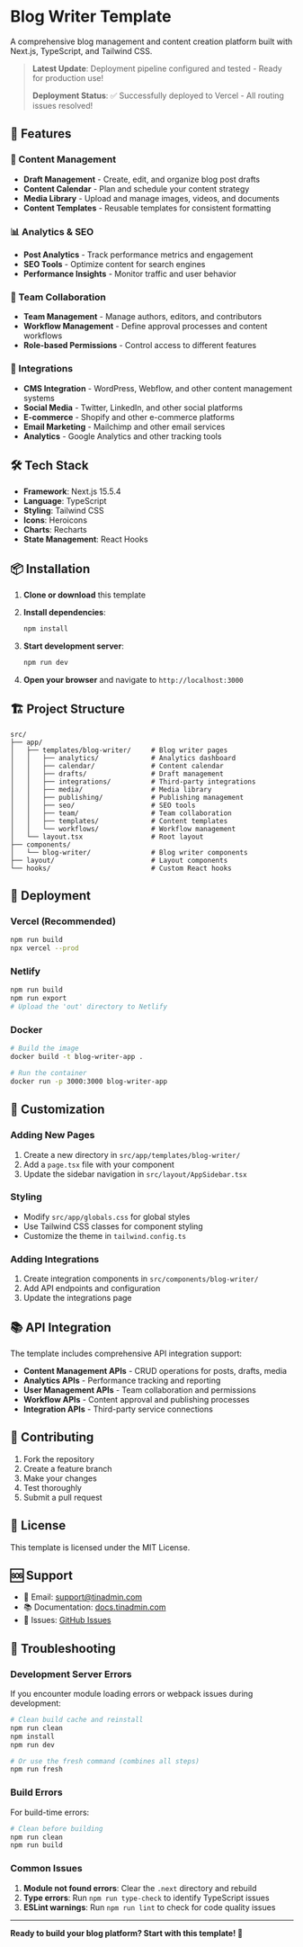# Blog Writer Template

A comprehensive blog management and content creation platform built with Next.js, TypeScript, and Tailwind CSS.

> **Latest Update**: Deployment pipeline configured and tested - Ready for production use!
> 
> **Deployment Status**: ✅ Successfully deployed to Vercel - All routing issues resolved!

## 🚀 Features

### 📝 Content Management
- **Draft Management** - Create, edit, and organize blog post drafts
- **Content Calendar** - Plan and schedule your content strategy
- **Media Library** - Upload and manage images, videos, and documents
- **Content Templates** - Reusable templates for consistent formatting

### 📊 Analytics & SEO
- **Post Analytics** - Track performance metrics and engagement
- **SEO Tools** - Optimize content for search engines
- **Performance Insights** - Monitor traffic and user behavior

### 👥 Team Collaboration
- **Team Management** - Manage authors, editors, and contributors
- **Workflow Management** - Define approval processes and content workflows
- **Role-based Permissions** - Control access to different features

### 🔗 Integrations
- **CMS Integration** - WordPress, Webflow, and other content management systems
- **Social Media** - Twitter, LinkedIn, and other social platforms
- **E-commerce** - Shopify and other e-commerce platforms
- **Email Marketing** - Mailchimp and other email services
- **Analytics** - Google Analytics and other tracking tools

## 🛠️ Tech Stack

- **Framework**: Next.js 15.5.4
- **Language**: TypeScript
- **Styling**: Tailwind CSS
- **Icons**: Heroicons
- **Charts**: Recharts
- **State Management**: React Hooks

## 📦 Installation

1. **Clone or download** this template
2. **Install dependencies**:
   ```bash
   npm install
   ```

3. **Start development server**:
   ```bash
   npm run dev
   ```

4. **Open your browser** and navigate to `http://localhost:3000`

## 🏗️ Project Structure

```
src/
├── app/
│   ├── templates/blog-writer/     # Blog writer pages
│   │   ├── analytics/             # Analytics dashboard
│   │   ├── calendar/              # Content calendar
│   │   ├── drafts/                # Draft management
│   │   ├── integrations/          # Third-party integrations
│   │   ├── media/                 # Media library
│   │   ├── publishing/            # Publishing management
│   │   ├── seo/                   # SEO tools
│   │   ├── team/                  # Team collaboration
│   │   ├── templates/             # Content templates
│   │   └── workflows/             # Workflow management
│   └── layout.tsx                 # Root layout
├── components/
│   └── blog-writer/               # Blog writer components
├── layout/                        # Layout components
└── hooks/                         # Custom React hooks
```

## 🚀 Deployment

### Vercel (Recommended)
```bash
npm run build
npx vercel --prod
```

### Netlify
```bash
npm run build
npm run export
# Upload the 'out' directory to Netlify
```

### Docker
```bash
# Build the image
docker build -t blog-writer-app .

# Run the container
docker run -p 3000:3000 blog-writer-app
```

## 🔧 Customization

### Adding New Pages
1. Create a new directory in `src/app/templates/blog-writer/`
2. Add a `page.tsx` file with your component
3. Update the sidebar navigation in `src/layout/AppSidebar.tsx`

### Styling
- Modify `src/app/globals.css` for global styles
- Use Tailwind CSS classes for component styling
- Customize the theme in `tailwind.config.ts`

### Adding Integrations
1. Create integration components in `src/components/blog-writer/`
2. Add API endpoints and configuration
3. Update the integrations page

## 📚 API Integration

The template includes comprehensive API integration support:

- **Content Management APIs** - CRUD operations for posts, drafts, media
- **Analytics APIs** - Performance tracking and reporting
- **User Management APIs** - Team collaboration and permissions
- **Workflow APIs** - Content approval and publishing processes
- **Integration APIs** - Third-party service connections

## 🤝 Contributing

1. Fork the repository
2. Create a feature branch
3. Make your changes
4. Test thoroughly
5. Submit a pull request

## 📄 License

This template is licensed under the MIT License.

## 🆘 Support

- 📧 Email: support@tinadmin.com
- 📚 Documentation: [docs.tinadmin.com](https://docs.tinadmin.com)
- 🐛 Issues: [GitHub Issues](https://github.com/tinadmin/tinadmin/issues)

## 🔧 Troubleshooting

### Development Server Errors

If you encounter module loading errors or webpack issues during development:

```bash
# Clean build cache and reinstall
npm run clean
npm install
npm run dev

# Or use the fresh command (combines all steps)
npm run fresh
```

### Build Errors

For build-time errors:

```bash
# Clean before building
npm run clean
npm run build
```

### Common Issues

1. **Module not found errors**: Clear the `.next` directory and rebuild
2. **Type errors**: Run `npm run type-check` to identify TypeScript issues
3. **ESLint warnings**: Run `npm run lint` to check for code quality issues

---

**Ready to build your blog platform? Start with this template! 🚀**
